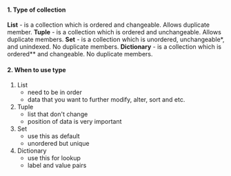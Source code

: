 #### 1. Type of collection
**List** - is a collection which is ordered and changeable. Allows duplicate member.
**Tuple** - is a collection which is ordered and unchangeable. Allows duplicate members.
**Set** - is a collection which is unordered, unchangeable*, and unindexed. No duplicate members.
**Dictionary** - is a collection which is ordered** and changeable. No duplicate members.

#### 2. When to use type
1. List
	- need to be in order
	- data that you want to further modify, alter, sort and etc.
1. Tuple
	- list that don't change
	- position of data is very important
1. Set
	- use this as default
	- unordered but unique
2. Dictionary
	- use this for lookup
	- label and value pairs

